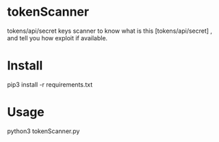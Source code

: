 # tokenScanner
tokens/api/secret keys scanner to know what is this [tokens/api/secret] , and tell you how exploit if available.

# Install
pip3 install -r requirements.txt

# Usage 
python3 tokenScanner.py <TheToken>
  
